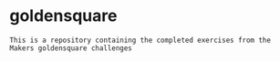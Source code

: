 # goldensquare

```
This is a repository containing the completed exercises from the Makers goldensquare challenges

```
